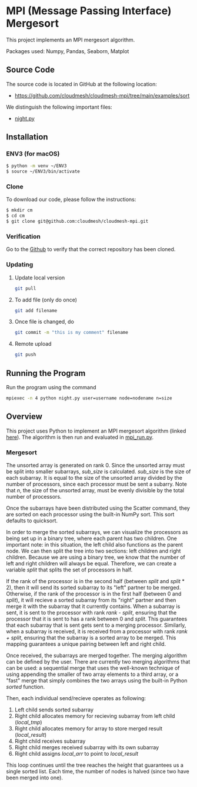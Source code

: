 # MPI (Message Passing Interface) Mergesort

This project implements an MPI mergesort algorithm. 

Packages used: Numpy, Pandas, Seaborn, Matplot

## Source Code

The source code is located in GitHub at the following location:

* <https://github.com/cloudmesh/cloudmesh-mpi/tree/main/examples/sort>

We distinguish the following important files:

* [night.py](https://github.com/cloudmesh/cloudmesh-mpi/blob/main/examples/sort/night.py)
  

## Installation

### ENV3 (for macOS)
```bash
$ python -m venv ~/ENV3
$ source ~/ENV3/bin/activate
```

### Clone

To download our code, please follow the instructions:

```bash
$ mkdir cm
$ cd cm
$ git clone git@github.com:cloudmesh/cloudmesh-mpi.git
```

### Verification

Go to the [Github](https://github.com/cloudmesh/cloudmesh-mpi) to verify that the correct repository has been cloned. 

### Updating

1. Update local version

   ```bash
   git pull
   ```

2. To add file (only do once)

   ```bash
   git add filename
   ```

3. Once file is changed, do

   ```bash
   git commit -m "this is my comment" filename
   ```

4. Remote upload

   ```bash
   git push
   ```

## Running the Program

Run the program using the command

   ```bash
   mpiexec -n 4 python night.py user=username node=nodename n=size
   ```


## Overview

This project uses Python to implement an MPI mergesort algorithm (linked [here](https://github.com/cloudmesh/cloudmesh-mpi/blob/main/examples/sort/night.py)). The algorithm is then run and evaluated in [mpi_run.py](https://github.com/cloudmesh/cloudmesh-mpi/blob/main/examples/sort/mpi_run.py). 

### Mergesort

The unsorted array is generated on rank 0. Since the unsorted array must be split into smaller subarrays, _sub_size_ is calculated. _sub_size_ is the size of each subarray. It is equal to the size of the unsorted array divided by the number of processors, since each processor must be sent a subarry. Note that _n_, the size of the unsorted array, must be evenly divisible by the total number of processors. 

Once the subarrays have been distributed using the Scatter command, they are sorted on each processor using the built-in NumPy sort. This sort defaults to quicksort. 

In order to merge the sorted subarrays, we can visualize the processors as being set up in a binary tree, where each parent has two children. One important note: in this situation, the left child also functions as the parent node. We can then split the tree into two sections: left children and right children. Because we are using a binary tree, we know that the number of left and right children will always be equal. Therefore, we can create a variable _split_ that splits the set of processors in half. 

If the rank of the processor is in the second half (between _split_ and _split_ * 2), then it will send its sorted subarray to its "left" partner to be merged. Otherwise, if the rank of the processor is in the first half (between 0 and _split_), it will recieve a sorted subarray from its "right" partner and then merge it with the subarray that it currently contains. When a subarray is sent, it is sent to the processor with rank _rank - split_, ensuring that the processor that it is sent to has a rank between 0 and _split_. This guarantees that each subarray that is sent gets sent to a merging processor. Similarly, when a subarray is received, it is received from a processor with rank _rank + split_, ensuring that the subarray is a sorted array to be merged. This mapping guarantees a unique pairing between left and right child. 

Once received, the subarrays are merged together. The merging algorithm can be defined by the user. There are currently two merging algorithms that can be used: a sequential merge that uses the well-known technique of using appending the smaller of two array elements to a third array, or a "fast" merge that simply combines the two arrays using the built-in Python _sorted_ function. 

Then, each individual send/recieve operates as following:

1. Left child sends sorted subarray
2. Right child allocates memory for recieving subarray from left child (_local_tmp_)
3. Right child allocates memory for array to store merged result (_local_result_)
4. Right child receives subarray
5. Right child merges received subarray with its own subarray
6. Right child assigns _local_arr_ to point to _local_result_

This loop continues until the tree reaches the height that guarantees us a single sorted list. Each time, the number of nodes is halved (since two have been merged into one). 
